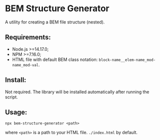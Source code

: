 # BEM Structure Generator

A utility for creating a BEM file structure (nested).

## Requirements:

- Node.js >=14.17.0;
- NPM >=7.16.0;
- HTML file with default BEM class notation: `block-name__elem-name_mod-name_mod-val`.

## Install:

Not required. The library will be installed automatically after running the script.

## Usage:

`npx bem-structure-generator <path>`

where `<path>` is a path to your HTML file. `./index.html` by default.
